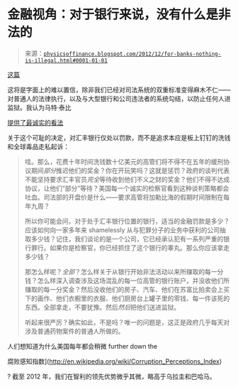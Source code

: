 <!--yml

分类：未分类

日期：2024-05-18 06:59:16

-->

# 金融视角：对于银行来说，没有什么是非法的

> 来源：[`physicsoffinance.blogspot.com/2012/12/for-banks-nothing-is-illegal.html#0001-01-01`](http://physicsoffinance.blogspot.com/2012/12/for-banks-nothing-is-illegal.html#0001-01-01)

[这篇](http://dealbook.nytimes.com/2012/12/13/ubs-expected-to-pay-at-least-1-billion-to-settle-rate-rigging-case/?hp)

这将是字面上的难以置信，除非我们已经对司法系统的双重标准变得麻木不仁——对普通人的法律执行，以及与大型银行和公司违法者的系统勾结，以防止任何人进监狱。我认为马特·泰比

[提供了最诚实的看法](http://www.rollingstone.com/politics/blogs/taibblog/outrageous-hsbc-settlement-proves-the-drug-war-is-a-joke-20121213)

关于这个可耻的决定，对汇丰银行仅处以罚款，而不是追求本应是板上钉钉的洗钱和全球毒品走私起诉：

> 哇。那么，花费十年时间洗钱数十亿美元的高管们将不得不在五年的缓刑协议期间*部分*推迟他们的奖金？你在开玩笑吗？这就是惩罚？政府的谈判代表不能坚持要求汇丰官员*完全*等待收到他们不义之财的奖金？他们不得不达成协议，让他们“部分”等待？美国每一个诚实的检察官看到这种谈判策略都会吐血。司法部的开盘价是什么——要求高管将加勒比海的假期时间限制在每年九周？
> 
> 所以你可能会问，对于处于汇丰银行位置的银行，适当的金融罚款是多少？应该如何向一家多年来 shamelessly 从与犯罪分子的业务中获利的公司抽取多少钱？记住，我们谈论的是一个公司，它已经承认犯有一系列严重的银行罪行。如果你是检察官，你已经抓住了这个银行的睾丸。那么你应该拿走多少钱？
> 
> 那怎么样呢？*全部*？怎么样关于从银行开始非法活动以来所赚取的每一分钱？怎么样深入调查涉及这场混乱的每一位高管的银行账户，并没收他们所赚取的每一分奖金？然后没收他们的房子、汽车、他们在苏富比拍卖会上买下的画作、他们衣橱里的衣服、他们厨房台上罐子里的零钱、每一件该死的东西。全部拿走，不要犹豫。然后*然后*把他们送进监狱。
> 
> 听起来很严厉？确实如此，不是吗？唯一的问题是，这正是政府几乎每天对涉及普通药物案件的普通人所做的。

人们想知道为什么美国每年都会稍微 further down the

腐败感知指数](http://en.wikipedia.org/wiki/Corruption_Perceptions_Index)

? 截至 2012 年，我们在智利的领先优势微乎其微，略高于乌拉圭和巴哈马。
